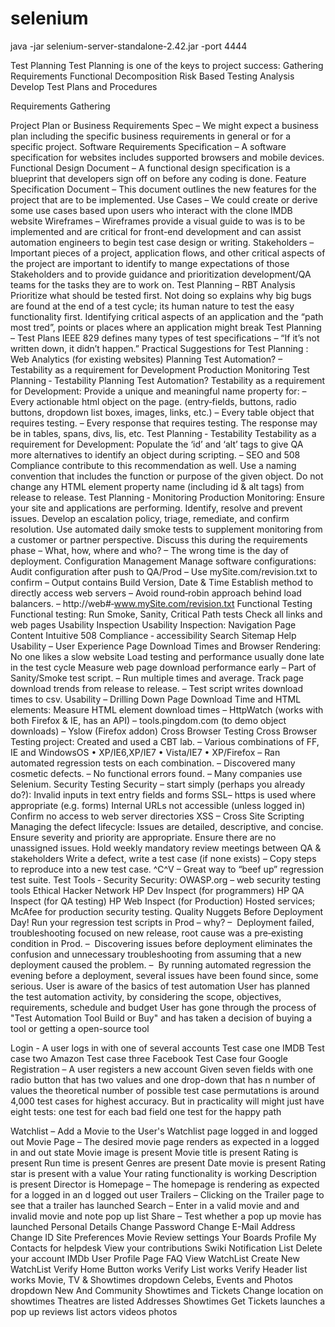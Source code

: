 selenium
========

java -jar selenium-server-standalone-2.42.jar -port 4444

Test Planning 
Test Planning is one of the keys to project success: 
Gathering Requirements 
Functional Decomposition 
Risk Based Testing Analysis 
Develop Test Plans and Procedures 

Requirements Gathering 

Project Plan or Business Requirements Spec – We might expect a business plan including the specific business requirements in general or for a specific project.
Software Requirements Specification – A software specification for websites includes supported browsers and mobile devices.
Functional Design Document – A functional design specification is a blueprint that developers sign off on before any coding is done.
Feature Specification Document – This document outlines the new features for the project that are to be implemented.
Use Cases – We could create or derive some use cases based upon users who interact with the clone IMDB website
Wireframes – Wireframes provide a visual guide to was is to be implemented and are critical for front-end development and can assist automation engineers to begin test case design or writing.
Stakeholders – Important pieces of a project, application flows, and other critical aspects of the project are important to identify to mange expectations of those Stakeholders and to provide guidance and prioritization development/QA teams for the tasks they are to work on.
Test Planning – RBT Analysis 
Prioritize what should be tested first. 
Not doing so explains why big bugs are found at the end of a test cycle; its human nature to test the easy functionality first. 
Identifying critical aspects of an application and the “path most tred”, points or places where an application might break
Test Planning – Test Plans 
IEEE 829 defines many types of test specifications – “If it’s not written down, it didn’t happen.” 
Practical Suggestions for Test Planning : 
Web Analytics (for existing websites) 
Planning Test Automation? – Testability as a requirement for Development 
Production Monitoring 
Test Planning ‐ Testability 
Planning Test Automation? 
Testability as a requirement for Development: Provide a unique and meaningful name property for: 
– Every actionable html object on the page. (entry‐fields, buttons, radio buttons, dropdown list boxes, images, links, etc.) 
– Every table object that requires testing. 
– Every response that requires testing. The response may be in tables, spans, divs, lis, etc. 
Test Planning ‐ Testability 
Testability as a requirement for Development: 
Populate the ‘id’ and ‘alt’ tags to give QA more alternatives to identify an object during scripting. 
– SEO and 508 Compliance contribute to this recommendation as well. 
Use a naming convention that includes the function or purpose of the given object. 
Do not change any HTML element property name (including id & alt tags) from release to release. 
Test Planning ‐ Monitoring 
Production Monitoring: 
Ensure your site and applications are performing. 
Identify, resolve and prevent issues. 
Develop an escalation policy, triage, remediate, and confirm resolution. 
Use automated daily smoke tests to supplement monitoring from a customer or partner perspective. 
Discuss this during the requirements phase – What, how, where and who? – The wrong time is the day of deployment. 
Configuration Management 
Manage software configurations: 
Audit configuration after push to QA/Prod – Use mySite.com/revision.txt to confirm – Output contains Build Version, Date & Time 
Establish method to directly access web servers – Avoid round‐robin approach behind load balancers. – http://web#‐www.mySite.com/revision.txt 
Functional Testing 
Functional testing: 
Run Smoke, Sanity, Critical Path tests 
Check all links and web pages 
Usability Inspection 
Usability Inspection: 
Navigation Page Content Intuitive 508 Compliance ‐ accessibility Search 
Sitemap Help 
Usability – User Experience 
Page Download Times and Browser Rendering: 
No one likes a slow website Load testing and performance usually done late in 
the test cycle 
Measure web page download performance early – Part of Sanity/Smoke test script. – Run multiple times and average. 
Track page download trends from release to release. – Test script writes download times to csv. 
Usability – Drilling Down 
Page Download Time and HTML elements: 
Measure HTML element download times – HttpWatch (works with both Firefox & IE, has an API) – tools.pingdom.com (to demo object downloads) – Yslow (Firefox addon) 
Cross Browser Testing 
Cross Browser Testing project: Created and used a CBT lab. 
– Various combinations of FF, IE and WindowsOS • XP/IE6,XP/IE7 
• Vista/IE7 • XP/Firefox 
– Ran automated regression tests on each combination. – Discovered many cosmetic defects. – No functional errors found. – Many companies use Selenium. 
Security Testing 
Security – start simply (perhaps you already do?): 
Invalid inputs in text entry fields and forms SSL– https is used where appropriate (e.g. forms) Internal URLs not accessible (unless logged in) Confirm no access to web server directories XSS – Cross Site Scripting 
Managing the defect lifecycle: 
Issues are detailed, descriptive, and concise. 
Ensure severity and priority are appropriate. 
Ensure there are no unassigned issues. 
Hold weekly mandatory review meetings between QA & stakeholders 
Write a defect, write a test case (if none exists) – Copy steps to reproduce into a new test case. ^C^V – Great way to “beef up” regression test suite. 
Test Tools ‐ Security 
Security: OWASP.org – web security testing tools Ethical Hacker Network HP Dev Inspect (for programmers) HP QA Inspect (for QA testing) HP Web Inspect (for Production) 
Hosted services; McAfee for production security testing. 
Quality Nuggets 
Before Deployment Day! Run your regression test scripts in Prod – why? 
–  Deployment failed, troubleshooting focused on new release, root cause was a pre‐existing condition in Prod. 
–  Discovering issues before deployment eliminates the confusion and unnecessary troubleshooting from assuming that a new deployment caused the problem. 
–  By running automated regression the evening before a deployment, several issues have been found since, some serious. 
User is aware of the basics of test automation
User has planned the test automation activity, by considering the scope, objectives, requirements, schedule and budget
User has gone through the process of "Test Automation Tool Build or Buy" and has taken a decision of buying a tool or getting a open-source tool

Login - A user logs in with one of several accounts
Test case one IMDB
Test case two Amazon
Test case three Facebook
Test Case four Google
Registration – A user registers a new account 
Given seven fields with one radio button that has two values and one drop-down that has n number of values the theoretical number of possible test case permutations is around 4,000 test cases for highest accuracy. 
But in practicality will might just have eight tests:
one test for each bad field
one test for the happy path

Watchlist – Add a Movie to the User's Watchlist page logged in and logged out
Movie Page – The desired movie page renders as expected in a logged in and out state
Movie image is present
Movie title is present
Rating is present
Run time is present
Genres are present 
Date movie is present
Rating star is present with a value
Your rating functionality is working
Description is present
Director is 
Homepage – The homepage is rendering as expected for a logged in an d logged out user
Trailers – Clicking on the Trailer page to see that a trailer has launched
Search – Enter in a valid movie and and invalid movie and note pop up list
Share – Test whether a pop up movie has launched
Personal Details
Change Password
Change E-Mail Address
Change ID
Site Preferences
Movie Review settings
Your Boards Profile
My Contacts for helpdesk
View your contributions
Swiki Notification List
 Delete your account
 IMDb User Profile Page FAQ
 View WatchList
 Create New WatchList
 Verify Home Button works
 Verify List works
Verify Header list works
Movie, TV & Showtimes dropdown
Celebs, Events and Photos dropdown
New And Community 
Showtimes and Tickets
Change location on showtimes
Theatres are listed
Addresses
Showtimes
Get Tickets launches a pop up
reviews
list actors
videos
photos